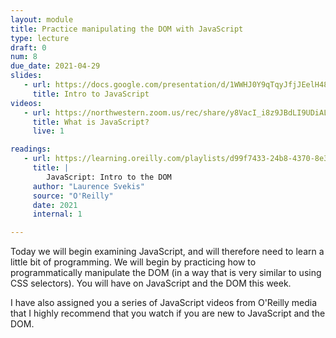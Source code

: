 ```yaml
---
layout: module
title: Practice manipulating the DOM with JavaScript
type: lecture
draft: 0
num: 8
due_date: 2021-04-29
slides:
   - url: https://docs.google.com/presentation/d/1WWHJ0Y9qTqyJfjJEelH48LwROKBbq-W_U6LpS4jjdf0/edit?usp=sharing
     title: Intro to JavaScript
videos: 
   - url: https://northwestern.zoom.us/rec/share/y8VacI_i8z9JBdLI9UDiAL89P6jKT6a80CBN-qIPnk7cf9dosewMLdOAyg-Gfw1m?startTime=1588193760000
     title: What is JavaScript?
     live: 1

readings:
   - url: https://learning.oreilly.com/playlists/d99f7433-24b8-4370-8e33-f2bb8429e702
     title: |
        JavaScript: Intro to the DOM
     author: "Laurence Svekis"
     source: "O'Reilly"
     date: 2021
     internal: 1

---
```


Today we will begin examining JavaScript, and will therefore need to learn a little bit of programming. We will begin by practicing how to programmatically manipulate the DOM (in a way that is very similar to using CSS selectors). You will have on JavaScript and the DOM this week.

I have also assigned you a series of JavaScript videos from O'Reilly media that I highly recommend that you watch if you are new to JavaScript and the DOM.